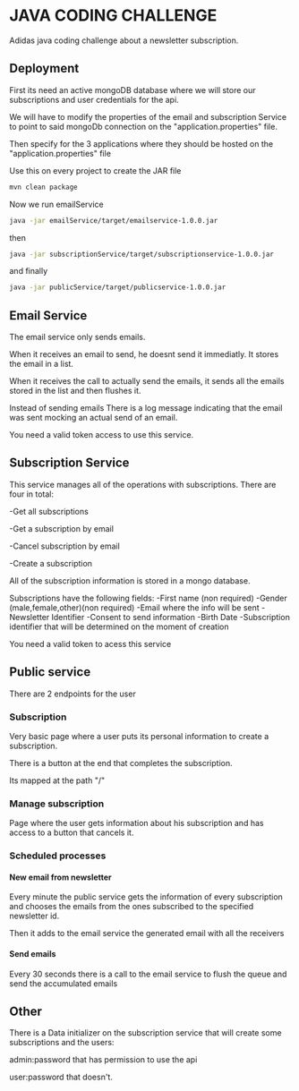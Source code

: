 
# JAVA CODING CHALLENGE

Adidas java coding challenge about a newsletter subscription.


## Deployment

First its  need an active mongoDB database where we will store our subscriptions and user credentials for the api.

We will have to modify the properties of the email and subscription Service to point to said mongoDb connection on the "application.properties" file.

Then specify for the 3 applications where they should be hosted on the "application.properties" file

Use this on every project to create the JAR file
```bash
mvn clean package
```

Now we run emailService

```bash
java -jar emailService/target/emailservice-1.0.0.jar  
```

then 
```bash
java -jar subscriptionService/target/subscriptionservice-1.0.0.jar  
```

and finally 
```bash
java -jar publicService/target/publicservice-1.0.0.jar  
```

## Email Service

The email service only sends emails.

When it receives an email to send, he doesnt send it immediatly. It stores the email in a list.

When it receives the call to actually send the emails, it sends all the emails stored in the list and then flushes it.

Instead of sending emails There is a log message indicating that the email was sent mocking an actual send of an email.

You need a valid token access to use this service.
## Subscription Service

This service manages all of the operations with subscriptions. There are four in total:

-Get all subscriptions

-Get a subscription by email

-Cancel subscription by email

-Create a subscription

All of the subscription information is stored in a mongo database.

Subscriptions have the following fields:
-First name (non required)
-Gender (male,female,other)(non required)
-Email where the info will be sent
-Newsletter Identifier
-Consent to send information
-Birth Date 
-Subscription identifier that will be determined on the moment of creation

You need a valid token to acess this service
## Public service

There are 2 endpoints for the user

### Subscription
Very basic page where a user puts its personal information to create a subscription.

There is a button at the end that completes the subscription.

Its mapped at the path "/"

### Manage subscription
Page where the user gets information about his subscription and has access to a button that cancels it.

### Scheduled processes
#### New email from newsletter
Every minute the public service gets the information of every subscription and chooses the
 emails from the ones subscribed to the specified newsletter id.

Then it adds to the email service the generated email with all the receivers

#### Send emails
Every 30 seconds there is a call to the email service to flush the queue and send the accumulated emails

## Other

There is a Data initializer on the subscription service that will create some subscriptions and the users:

admin:password  that has permission to use the api

user:password  that doesn't.
